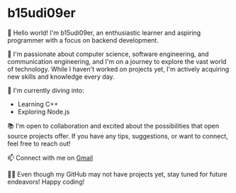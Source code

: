 # b15udi09er

👋 Hello world! I'm b15udi09er, an enthusiastic learner and aspiring programmer with a focus on backend development.

🌱 I'm passionate about computer science, software engineering, and communication engineering, and I'm on a journey to explore the vast world of technology. While I haven't worked on projects yet, I'm actively acquiring new skills and knowledge every day.

🔧 I'm currently diving into:
- Learning C++
- Exploring Node.js

📚 I'm open to collaboration and excited about the possibilities that open source projects offer. If you have any tips, suggestions, or want to connect, feel free to reach out!

📫 Connect with me on [Gmail](ahamadeh4@gmail.com)

👨‍💻 Even though my GitHub may not have projects yet, stay tuned for future endeavors! Happy coding!

